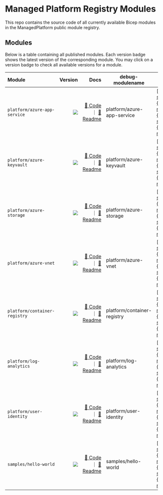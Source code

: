 # Managed Platform Registry Modules

This repo contains the source code of all currently available Bicep modules in the ManagedPlatform public module registry.

## Modules

Below is a table containing all published modules. Each version badge shows the latest version of the corresponding module. You may click on a version badge to check all available versions for a module.

<!-- Begin Module Table -->

| Module                        |                                                                                                                                                                          Version |                                                                                                                                                                                                                                                    Docs | debug-modulename            | debug-tags                                                                                                                                                                                                                                                                                                                                                                                                                                                                                                                                                                                                                                                                                                                                                                                                                                                                                                                                                                                                                                                                                                                                                                                    |
| :---------------------------- | -------------------------------------------------------------------------------------------------------------------------------------------------------------------------------: | ------------------------------------------------------------------------------------------------------------------------------------------------------------------------------------------------------------------------------------------------------: | --------------------------- | --------------------------------------------------------------------------------------------------------------------------------------------------------------------------------------------------------------------------------------------------------------------------------------------------------------------------------------------------------------------------------------------------------------------------------------------------------------------------------------------------------------------------------------------------------------------------------------------------------------------------------------------------------------------------------------------------------------------------------------------------------------------------------------------------------------------------------------------------------------------------------------------------------------------------------------------------------------------------------------------------------------------------------------------------------------------------------------------------------------------------------------------------------------------------------------------- |
| `platform/azure-app-service`  |      <a href="https://modulesregistryui.azurecr.io/v2/bicep/platform/azure-app-service/tags/list"><image src="https://img.shields.io/badge/managed--platform-in there-blue"></a> |   [🦾 Code](https://github.com/Kyle-MSFT/managed-platform-modules/blob/main/modules/platform/azure-app-service/main.bicep) ｜ [📃 Readme](https://github.com/Kyle-MSFT/managed-platform-modules/blob/main/modules/platform/azure-app-service/README.md) | platform/azure-app-service  | [{"name":"platform/azure-app-service/1.0.4","zipball_url":"https://api.github.com/repos/Kyle-MSFT/managed-platform-modules/zipball/refs/tags/platform/azure-app-service/1.0.4","tarball_url":"https://api.github.com/repos/Kyle-MSFT/managed-platform-modules/tarball/refs/tags/platform/azure-app-service/1.0.4","commit":{"sha":"8fffcb2ef04ed9bb5d25cc3c46abc1f31bd18693","url":"https://api.github.com/repos/Kyle-MSFT/managed-platform-modules/commits/8fffcb2ef04ed9bb5d25cc3c46abc1f31bd18693"},"node_id":"REF_kwDOIMQgqtoAKnJlZnMvdGFncy9wbGF0Zm9ybS9henVyZS1hcHAtc2VydmljZS8xLjAuNA"},{"name":"platform/azure-app-service/1.0.3","zipball_url":"https://api.github.com/repos/Kyle-MSFT/managed-platform-modules/zipball/refs/tags/platform/azure-app-service/1.0.3","tarball_url":"https://api.github.com/repos/Kyle-MSFT/managed-platform-modules/tarball/refs/tags/platform/azure-app-service/1.0.3","commit":{"sha":"7de6965abc7cae9637fc6fa7b52c25c4d0e8daff","url":"https://api.github.com/repos/Kyle-MSFT/managed-platform-modules/commits/7de6965abc7cae9637fc6fa7b52c25c4d0e8daff"},"node_id":"REF_kwDOIMQgqtoAKnJlZnMvdGFncy9wbGF0Zm9ybS9henVyZS1hcHAtc2VydmljZS8xLjAuMw"}] |
| `platform/azure-keyvault`     |     <a href="https://modulesregistryui.azurecr.io/v2/bicep/platform/azure-keyvault/tags/list"><image src="https://img.shields.io/badge/managed--platform-not in there-blue"></a> |         [🦾 Code](https://github.com/Kyle-MSFT/managed-platform-modules/blob/main/modules/platform/azure-keyvault/main.bicep) ｜ [📃 Readme](https://github.com/Kyle-MSFT/managed-platform-modules/blob/main/modules/platform/azure-keyvault/README.md) | platform/azure-keyvault     | [{"name":"platform/azure-app-service/1.0.4","zipball_url":"https://api.github.com/repos/Kyle-MSFT/managed-platform-modules/zipball/refs/tags/platform/azure-app-service/1.0.4","tarball_url":"https://api.github.com/repos/Kyle-MSFT/managed-platform-modules/tarball/refs/tags/platform/azure-app-service/1.0.4","commit":{"sha":"8fffcb2ef04ed9bb5d25cc3c46abc1f31bd18693","url":"https://api.github.com/repos/Kyle-MSFT/managed-platform-modules/commits/8fffcb2ef04ed9bb5d25cc3c46abc1f31bd18693"},"node_id":"REF_kwDOIMQgqtoAKnJlZnMvdGFncy9wbGF0Zm9ybS9henVyZS1hcHAtc2VydmljZS8xLjAuNA"},{"name":"platform/azure-app-service/1.0.3","zipball_url":"https://api.github.com/repos/Kyle-MSFT/managed-platform-modules/zipball/refs/tags/platform/azure-app-service/1.0.3","tarball_url":"https://api.github.com/repos/Kyle-MSFT/managed-platform-modules/tarball/refs/tags/platform/azure-app-service/1.0.3","commit":{"sha":"7de6965abc7cae9637fc6fa7b52c25c4d0e8daff","url":"https://api.github.com/repos/Kyle-MSFT/managed-platform-modules/commits/7de6965abc7cae9637fc6fa7b52c25c4d0e8daff"},"node_id":"REF_kwDOIMQgqtoAKnJlZnMvdGFncy9wbGF0Zm9ybS9henVyZS1hcHAtc2VydmljZS8xLjAuMw"}] |
| `platform/azure-storage`      |      <a href="https://modulesregistryui.azurecr.io/v2/bicep/platform/azure-storage/tags/list"><image src="https://img.shields.io/badge/managed--platform-not in there-blue"></a> |           [🦾 Code](https://github.com/Kyle-MSFT/managed-platform-modules/blob/main/modules/platform/azure-storage/main.bicep) ｜ [📃 Readme](https://github.com/Kyle-MSFT/managed-platform-modules/blob/main/modules/platform/azure-storage/README.md) | platform/azure-storage      | [{"name":"platform/azure-app-service/1.0.4","zipball_url":"https://api.github.com/repos/Kyle-MSFT/managed-platform-modules/zipball/refs/tags/platform/azure-app-service/1.0.4","tarball_url":"https://api.github.com/repos/Kyle-MSFT/managed-platform-modules/tarball/refs/tags/platform/azure-app-service/1.0.4","commit":{"sha":"8fffcb2ef04ed9bb5d25cc3c46abc1f31bd18693","url":"https://api.github.com/repos/Kyle-MSFT/managed-platform-modules/commits/8fffcb2ef04ed9bb5d25cc3c46abc1f31bd18693"},"node_id":"REF_kwDOIMQgqtoAKnJlZnMvdGFncy9wbGF0Zm9ybS9henVyZS1hcHAtc2VydmljZS8xLjAuNA"},{"name":"platform/azure-app-service/1.0.3","zipball_url":"https://api.github.com/repos/Kyle-MSFT/managed-platform-modules/zipball/refs/tags/platform/azure-app-service/1.0.3","tarball_url":"https://api.github.com/repos/Kyle-MSFT/managed-platform-modules/tarball/refs/tags/platform/azure-app-service/1.0.3","commit":{"sha":"7de6965abc7cae9637fc6fa7b52c25c4d0e8daff","url":"https://api.github.com/repos/Kyle-MSFT/managed-platform-modules/commits/7de6965abc7cae9637fc6fa7b52c25c4d0e8daff"},"node_id":"REF_kwDOIMQgqtoAKnJlZnMvdGFncy9wbGF0Zm9ybS9henVyZS1hcHAtc2VydmljZS8xLjAuMw"}] |
| `platform/azure-vnet`         |         <a href="https://modulesregistryui.azurecr.io/v2/bicep/platform/azure-vnet/tags/list"><image src="https://img.shields.io/badge/managed--platform-not in there-blue"></a> |                 [🦾 Code](https://github.com/Kyle-MSFT/managed-platform-modules/blob/main/modules/platform/azure-vnet/main.bicep) ｜ [📃 Readme](https://github.com/Kyle-MSFT/managed-platform-modules/blob/main/modules/platform/azure-vnet/README.md) | platform/azure-vnet         | [{"name":"platform/azure-app-service/1.0.4","zipball_url":"https://api.github.com/repos/Kyle-MSFT/managed-platform-modules/zipball/refs/tags/platform/azure-app-service/1.0.4","tarball_url":"https://api.github.com/repos/Kyle-MSFT/managed-platform-modules/tarball/refs/tags/platform/azure-app-service/1.0.4","commit":{"sha":"8fffcb2ef04ed9bb5d25cc3c46abc1f31bd18693","url":"https://api.github.com/repos/Kyle-MSFT/managed-platform-modules/commits/8fffcb2ef04ed9bb5d25cc3c46abc1f31bd18693"},"node_id":"REF_kwDOIMQgqtoAKnJlZnMvdGFncy9wbGF0Zm9ybS9henVyZS1hcHAtc2VydmljZS8xLjAuNA"},{"name":"platform/azure-app-service/1.0.3","zipball_url":"https://api.github.com/repos/Kyle-MSFT/managed-platform-modules/zipball/refs/tags/platform/azure-app-service/1.0.3","tarball_url":"https://api.github.com/repos/Kyle-MSFT/managed-platform-modules/tarball/refs/tags/platform/azure-app-service/1.0.3","commit":{"sha":"7de6965abc7cae9637fc6fa7b52c25c4d0e8daff","url":"https://api.github.com/repos/Kyle-MSFT/managed-platform-modules/commits/7de6965abc7cae9637fc6fa7b52c25c4d0e8daff"},"node_id":"REF_kwDOIMQgqtoAKnJlZnMvdGFncy9wbGF0Zm9ybS9henVyZS1hcHAtc2VydmljZS8xLjAuMw"}] |
| `platform/container-registry` | <a href="https://modulesregistryui.azurecr.io/v2/bicep/platform/container-registry/tags/list"><image src="https://img.shields.io/badge/managed--platform-not in there-blue"></a> | [🦾 Code](https://github.com/Kyle-MSFT/managed-platform-modules/blob/main/modules/platform/container-registry/main.bicep) ｜ [📃 Readme](https://github.com/Kyle-MSFT/managed-platform-modules/blob/main/modules/platform/container-registry/README.md) | platform/container-registry | [{"name":"platform/azure-app-service/1.0.4","zipball_url":"https://api.github.com/repos/Kyle-MSFT/managed-platform-modules/zipball/refs/tags/platform/azure-app-service/1.0.4","tarball_url":"https://api.github.com/repos/Kyle-MSFT/managed-platform-modules/tarball/refs/tags/platform/azure-app-service/1.0.4","commit":{"sha":"8fffcb2ef04ed9bb5d25cc3c46abc1f31bd18693","url":"https://api.github.com/repos/Kyle-MSFT/managed-platform-modules/commits/8fffcb2ef04ed9bb5d25cc3c46abc1f31bd18693"},"node_id":"REF_kwDOIMQgqtoAKnJlZnMvdGFncy9wbGF0Zm9ybS9henVyZS1hcHAtc2VydmljZS8xLjAuNA"},{"name":"platform/azure-app-service/1.0.3","zipball_url":"https://api.github.com/repos/Kyle-MSFT/managed-platform-modules/zipball/refs/tags/platform/azure-app-service/1.0.3","tarball_url":"https://api.github.com/repos/Kyle-MSFT/managed-platform-modules/tarball/refs/tags/platform/azure-app-service/1.0.3","commit":{"sha":"7de6965abc7cae9637fc6fa7b52c25c4d0e8daff","url":"https://api.github.com/repos/Kyle-MSFT/managed-platform-modules/commits/7de6965abc7cae9637fc6fa7b52c25c4d0e8daff"},"node_id":"REF_kwDOIMQgqtoAKnJlZnMvdGFncy9wbGF0Zm9ybS9henVyZS1hcHAtc2VydmljZS8xLjAuMw"}] |
| `platform/log-analytics`      |      <a href="https://modulesregistryui.azurecr.io/v2/bicep/platform/log-analytics/tags/list"><image src="https://img.shields.io/badge/managed--platform-not in there-blue"></a> |           [🦾 Code](https://github.com/Kyle-MSFT/managed-platform-modules/blob/main/modules/platform/log-analytics/main.bicep) ｜ [📃 Readme](https://github.com/Kyle-MSFT/managed-platform-modules/blob/main/modules/platform/log-analytics/README.md) | platform/log-analytics      | [{"name":"platform/azure-app-service/1.0.4","zipball_url":"https://api.github.com/repos/Kyle-MSFT/managed-platform-modules/zipball/refs/tags/platform/azure-app-service/1.0.4","tarball_url":"https://api.github.com/repos/Kyle-MSFT/managed-platform-modules/tarball/refs/tags/platform/azure-app-service/1.0.4","commit":{"sha":"8fffcb2ef04ed9bb5d25cc3c46abc1f31bd18693","url":"https://api.github.com/repos/Kyle-MSFT/managed-platform-modules/commits/8fffcb2ef04ed9bb5d25cc3c46abc1f31bd18693"},"node_id":"REF_kwDOIMQgqtoAKnJlZnMvdGFncy9wbGF0Zm9ybS9henVyZS1hcHAtc2VydmljZS8xLjAuNA"},{"name":"platform/azure-app-service/1.0.3","zipball_url":"https://api.github.com/repos/Kyle-MSFT/managed-platform-modules/zipball/refs/tags/platform/azure-app-service/1.0.3","tarball_url":"https://api.github.com/repos/Kyle-MSFT/managed-platform-modules/tarball/refs/tags/platform/azure-app-service/1.0.3","commit":{"sha":"7de6965abc7cae9637fc6fa7b52c25c4d0e8daff","url":"https://api.github.com/repos/Kyle-MSFT/managed-platform-modules/commits/7de6965abc7cae9637fc6fa7b52c25c4d0e8daff"},"node_id":"REF_kwDOIMQgqtoAKnJlZnMvdGFncy9wbGF0Zm9ybS9henVyZS1hcHAtc2VydmljZS8xLjAuMw"}] |
| `platform/user-identity`      |      <a href="https://modulesregistryui.azurecr.io/v2/bicep/platform/user-identity/tags/list"><image src="https://img.shields.io/badge/managed--platform-not in there-blue"></a> |           [🦾 Code](https://github.com/Kyle-MSFT/managed-platform-modules/blob/main/modules/platform/user-identity/main.bicep) ｜ [📃 Readme](https://github.com/Kyle-MSFT/managed-platform-modules/blob/main/modules/platform/user-identity/README.md) | platform/user-identity      | [{"name":"platform/azure-app-service/1.0.4","zipball_url":"https://api.github.com/repos/Kyle-MSFT/managed-platform-modules/zipball/refs/tags/platform/azure-app-service/1.0.4","tarball_url":"https://api.github.com/repos/Kyle-MSFT/managed-platform-modules/tarball/refs/tags/platform/azure-app-service/1.0.4","commit":{"sha":"8fffcb2ef04ed9bb5d25cc3c46abc1f31bd18693","url":"https://api.github.com/repos/Kyle-MSFT/managed-platform-modules/commits/8fffcb2ef04ed9bb5d25cc3c46abc1f31bd18693"},"node_id":"REF_kwDOIMQgqtoAKnJlZnMvdGFncy9wbGF0Zm9ybS9henVyZS1hcHAtc2VydmljZS8xLjAuNA"},{"name":"platform/azure-app-service/1.0.3","zipball_url":"https://api.github.com/repos/Kyle-MSFT/managed-platform-modules/zipball/refs/tags/platform/azure-app-service/1.0.3","tarball_url":"https://api.github.com/repos/Kyle-MSFT/managed-platform-modules/tarball/refs/tags/platform/azure-app-service/1.0.3","commit":{"sha":"7de6965abc7cae9637fc6fa7b52c25c4d0e8daff","url":"https://api.github.com/repos/Kyle-MSFT/managed-platform-modules/commits/7de6965abc7cae9637fc6fa7b52c25c4d0e8daff"},"node_id":"REF_kwDOIMQgqtoAKnJlZnMvdGFncy9wbGF0Zm9ybS9henVyZS1hcHAtc2VydmljZS8xLjAuMw"}] |
| `samples/hello-world`         |         <a href="https://modulesregistryui.azurecr.io/v2/bicep/samples/hello-world/tags/list"><image src="https://img.shields.io/badge/managed--platform-not in there-blue"></a> |                 [🦾 Code](https://github.com/Kyle-MSFT/managed-platform-modules/blob/main/modules/samples/hello-world/main.bicep) ｜ [📃 Readme](https://github.com/Kyle-MSFT/managed-platform-modules/blob/main/modules/samples/hello-world/README.md) | samples/hello-world         | [{"name":"platform/azure-app-service/1.0.4","zipball_url":"https://api.github.com/repos/Kyle-MSFT/managed-platform-modules/zipball/refs/tags/platform/azure-app-service/1.0.4","tarball_url":"https://api.github.com/repos/Kyle-MSFT/managed-platform-modules/tarball/refs/tags/platform/azure-app-service/1.0.4","commit":{"sha":"8fffcb2ef04ed9bb5d25cc3c46abc1f31bd18693","url":"https://api.github.com/repos/Kyle-MSFT/managed-platform-modules/commits/8fffcb2ef04ed9bb5d25cc3c46abc1f31bd18693"},"node_id":"REF_kwDOIMQgqtoAKnJlZnMvdGFncy9wbGF0Zm9ybS9henVyZS1hcHAtc2VydmljZS8xLjAuNA"},{"name":"platform/azure-app-service/1.0.3","zipball_url":"https://api.github.com/repos/Kyle-MSFT/managed-platform-modules/zipball/refs/tags/platform/azure-app-service/1.0.3","tarball_url":"https://api.github.com/repos/Kyle-MSFT/managed-platform-modules/tarball/refs/tags/platform/azure-app-service/1.0.3","commit":{"sha":"7de6965abc7cae9637fc6fa7b52c25c4d0e8daff","url":"https://api.github.com/repos/Kyle-MSFT/managed-platform-modules/commits/7de6965abc7cae9637fc6fa7b52c25c4d0e8daff"},"node_id":"REF_kwDOIMQgqtoAKnJlZnMvdGFncy9wbGF0Zm9ybS9henVyZS1hcHAtc2VydmljZS8xLjAuMw"}] |

<!-- End Module Table -->
